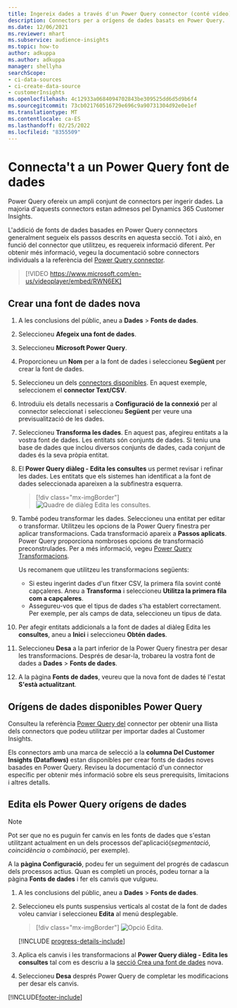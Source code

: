 ```yaml
---
title: Ingereix dades a través d'un Power Query connector (conté vídeo)
description: Connectors per a orígens de dades basats en Power Query.
ms.date: 12/06/2021
ms.reviewer: mhart
ms.subservice: audience-insights
ms.topic: how-to
author: adkuppa
ms.author: adkuppa
manager: shellyha
searchScope:
- ci-data-sources
- ci-create-data-source
- customerInsights
ms.openlocfilehash: 4c12933a0684094702843be309525dd6d5d9b6f4
ms.sourcegitcommit: 73cb021760516729e696c9a90731304d92e0e1ef
ms.translationtype: MT
ms.contentlocale: ca-ES
ms.lasthandoff: 02/25/2022
ms.locfileid: "8355509"
---
```

# <a name="connect-to-a-power-query-data-source"></a>Connecta't a un Power Query font de dades

Power Query ofereix un ampli conjunt de connectors per ingerir dades. La majoria d'aquests connectors estan admesos pel Dynamics 365 Customer Insights. 

L'addició de fonts de dades basades en Power Query connectors generalment segueix els passos descrits en aquesta secció. Tot i això, en funció del connector que utilitzeu, es requereix informació diferent. Per obtenir més informació, vegeu la documentació sobre connectors individuals a la referència del [Power Query connector](/power-query/connectors/).

> [!VIDEO https://www.microsoft.com/en-us/videoplayer/embed/RWN6EK]

## <a name="create-a-new-data-source"></a>Crear una font de dades nova

1. A les conclusions del públic, aneu a **Dades** > **Fonts de dades**.

1. Seleccioneu **Afegeix una font de dades**.

1. Seleccioneu **Microsoft Power Query**.

1. Proporcioneu un **Nom** per a la font de dades i seleccioneu **Següent** per crear la font de dades.

1. Seleccioneu un dels [connectors disponibles](#available-power-query-data-sources). En aquest exemple, seleccionem el **connector Text/CSV**.

1. Introduïu els detalls necessaris a **Configuració de la connexió** per al connector seleccionat i seleccioneu **Següent** per veure una previsualització de les dades.

1. Seleccioneu **Transforma les dades**. En aquest pas, afegireu entitats a la vostra font de dades. Les entitats són conjunts de dades. Si teniu una base de dades que inclou diversos conjunts de dades, cada conjunt de dades és la seva pròpia entitat.

1. El **Power Query diàleg - Edita les consultes** us permet revisar i refinar les dades. Les entitats que els sistemes han identificat a la font de dades seleccionada apareixen a la subfinestra esquerra.

   > [!div class="mx-imgBorder"]
   > ![Quadre de diàleg Edita les consultes.](media/data-manager-configure-edit-queries.png "Quadre de diàleg Edita les consultes")

1. També podeu transformar les dades. Seleccioneu una entitat per editar o transformar. Utilitzeu les opcions de la Power Query finestra per aplicar transformacions. Cada transformació apareix a **Passos aplicats**. Power Query proporciona nombroses opcions de transformació preconstrulades. Per a més informació, vegeu [Power Query Transformacions](/power-query/power-query-what-is-power-query#transformations).

   Us recomanem que utilitzeu les transformacions següents:

   - Si esteu ingerint dades d'un fitxer CSV, la primera fila sovint conté capçaleres. Aneu a **Transforma** i seleccioneu **Utilitza la primera fila com a capçaleres**.
   - Assegureu-vos que el tipus de dades s'ha establert correctament. Per exemple, per als camps de data, seleccioneu un tipus de data.

1. Per afegir entitats addicionals a la font de dades al diàleg Edita les **consultes**, aneu a **Inici** i seleccioneu **Obtén dades**.

1. Seleccioneu **Desa** a la part inferior de la Power Query finestra per desar les transformacions. Després de desar-la, trobareu la vostra font de dades a **Dades** > **Fonts de dades**.

1. A la pàgina **Fonts de dades**, veureu que la nova font de dades té l'estat **S'està actualitzant**.

## <a name="available-power-query-data-sources"></a>Orígens de dades disponibles Power Query

Consulteu la referència [Power Query del](/power-query/connectors/) connector per obtenir una llista dels connectors que podeu utilitzar per importar dades al Customer Insights. 

Els connectors amb una marca de selecció a la **columna Del Customer Insights (Dataflows)** estan disponibles per crear fonts de dades noves basades en Power Query. Reviseu la documentació d'un connector específic per obtenir més informació sobre els seus prerequisits, limitacions i altres detalls.

## <a name="edit-power-query-data-sources"></a>Edita els Power Query orígens de dades

> [!NOTE]
> Pot ser que no es puguin fer canvis en les fonts de dades que s'estan utilitzant actualment en un dels processos del'aplicació(*segmentació*, *coincidència* o *combinació*, per exemple). 
>
> A la **pàgina Configuració**, podeu fer un seguiment del progrés de cadascun dels processos actius. Quan es completi un procés, podeu tornar a la pàgina **Fonts de dades** i fer els canvis que vulgueu.

1. A les conclusions del públic, aneu a **Dades** > **Fonts de dades**.

2. Seleccioneu els punts suspensius verticals al costat de la font de dades voleu canviar i seleccioneu **Edita** al menú desplegable.

   > [!div class="mx-imgBorder"]
   > ![Opció Edita.](media/edit-option-data-sources.png "Opció Edita")

   [!INCLUDE [progress-details-include](../includes/progress-details-pane.md)]
   
3. Aplica els canvis i les transformacions al **Power Query diàleg - Edita les consultes** tal com es descriu a la [secció Crea una font de dades](#create-a-new-data-source) nova.

4. Seleccioneu **Desa** després Power Query de completar les modificacions per desar els canvis.


[!INCLUDE[footer-include](../includes/footer-banner.md)]
